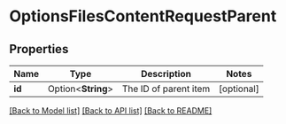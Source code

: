 # OptionsFilesContentRequestParent

## Properties

Name | Type | Description | Notes
------------ | ------------- | ------------- | -------------
**id** | Option<**String**> | The ID of parent item | [optional]

[[Back to Model list]](../README.md#documentation-for-models) [[Back to API list]](../README.md#documentation-for-api-endpoints) [[Back to README]](../README.md)


